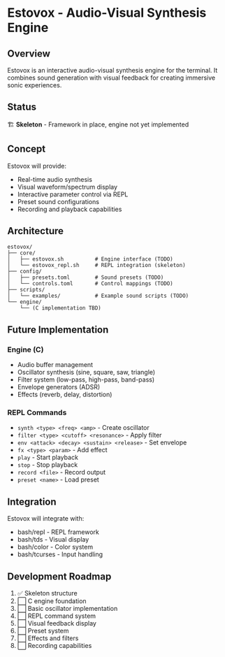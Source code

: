 # Estovox - Audio-Visual Synthesis Engine

## Overview

Estovox is an interactive audio-visual synthesis engine for the terminal. It combines sound generation with visual feedback for creating immersive sonic experiences.

## Status

🏗️ **Skeleton** - Framework in place, engine not yet implemented

## Concept

Estovox will provide:
- Real-time audio synthesis
- Visual waveform/spectrum display
- Interactive parameter control via REPL
- Preset sound configurations
- Recording and playback capabilities

## Architecture

```
estovox/
├── core/
│   ├── estovox.sh          # Engine interface (TODO)
│   └── estovox_repl.sh     # REPL integration (skeleton)
├── config/
│   ├── presets.toml        # Sound presets (TODO)
│   └── controls.toml       # Control mappings (TODO)
├── scripts/
│   └── examples/           # Example sound scripts (TODO)
└── engine/
    └── (C implementation TBD)
```

## Future Implementation

### Engine (C)
- Audio buffer management
- Oscillator synthesis (sine, square, saw, triangle)
- Filter system (low-pass, high-pass, band-pass)
- Envelope generators (ADSR)
- Effects (reverb, delay, distortion)

### REPL Commands
- `synth <type> <freq> <amp>` - Create oscillator
- `filter <type> <cutoff> <resonance>` - Apply filter
- `env <attack> <decay> <sustain> <release>` - Set envelope
- `fx <type> <param>` - Add effect
- `play` - Start playback
- `stop` - Stop playback
- `record <file>` - Record output
- `preset <name>` - Load preset

## Integration

Estovox will integrate with:
- bash/repl - REPL framework
- bash/tds - Visual display
- bash/color - Color system
- bash/tcurses - Input handling

## Development Roadmap

1. ✅ Skeleton structure
2. ⬜ C engine foundation
3. ⬜ Basic oscillator implementation
4. ⬜ REPL command system
5. ⬜ Visual feedback display
6. ⬜ Preset system
7. ⬜ Effects and filters
8. ⬜ Recording capabilities

